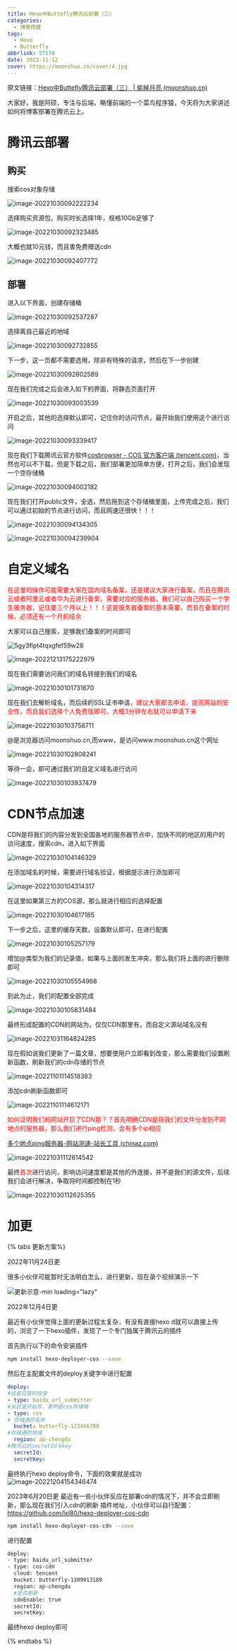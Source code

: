 ```yaml
---
title: Hexo中Buttefly腾讯云部署（三）
categories:
  - 博客搭建
tags:
  - Hexo
  - Butterfly
abbrlink: 57170
date: 2022-11-12
cover: https://moonshuo.cn/cover/4.jpg
---
```


原文链接：[Hexo中Buttefly腾讯云部署（三） | 偷掉月亮 (moonshuo.cn)](https://moonshuo.cn/posts/57170.html)

大家好，我是阿硕，专注与后端，略懂前端的一个菜鸟程序猿，今天将为大家讲述如何将博客部署在腾讯云上。

# 腾讯云部署

## 购买

搜索cos对象存储

![image-20221030092222234](https://moonshuo.cn//images/202211011117073.png)

选择购买资源包，购买时长选择1年，规格10Gb足够了

![image-20221030092323485](https://moonshuo.cn//images/202211011118875.png)

大概也就10元钱，而且害免费赠送cdn

![image-20221030092407772](https://moonshuo.cn//images/202211011119220.png)

## 部署

进入以下界面，创建存储桶

![image-20221030092537287](https://moonshuo.cn//images/202211011119020.png)

选择离自己最近的地域

![image-20221030092732855](https://moonshuo.cn//images/202211011119184.png)

下一步，这一页都不需要选用，除非有特殊的请求，然后在下一步创建

![image-20221030092802589](https://moonshuo.cn//images/202211011119518.png)

现在我们完成之后会进入如下的界面，将静态页面打开

![image-20221030093003539](https://moonshuo.cn//images/202211011119430.png)

开启之后，其他的选择默认即可，记住你的访问节点，最开始我们使用这个进行访问

![image-20221030093339417](https://moonshuo.cn//images/202211011119609.png)

现在我们下载腾讯云官方软件[cosbrowser - COS 官方客户端 (tencent.com)](https://cosbrowser.cloud.tencent.com/)，当然也可以不下载，但是下载之后，我们部署更加简单方便，打开之后，我们会发现一个空存储桶

![image-20221030094002182](https://moonshuo.cn//images/202211011119304.png)

现在我们打开public文件，全选，然后拖到这个存储桶里面，上传完成之后，我们可以通过初始的节点进行访问，而且网速还很快！！！

![image-20221030094134305](https://moonshuo.cn//images/202211011119706.png)

![image-20221030094239904](https://moonshuo.cn//images/202211011119336.png)

# 自定义域名

<font color='red'>在这里的操作可能需要大家在国内域名备案，还是建议大家进行备案，而且在腾讯云或者阿里云或者华为云进行备案，需要对应的服务器，我们可以自己购买一个学生服务器，记住要三个月以上！！！这是服务器备案的基本需要，而且在备案的时候，必须还有一个月的结余</font>

大家可以自己搜索，足够我们备案的时间即可

![5gy3flpt4tqxgfef59w28](https://moonshuo.cn//images/202212131817115.png)

![image-20221213175222979](https://moonshuo.cn//images/202212131752094.png)

现在我们需要访问我们的域名转接到我们的域名

![image-20221030101731670](https://moonshuo.cn//images/202211011119361.png)

现在我们去解析域名，而后续的SSL证书申请<font color='red'>，建议大家都去申请，提高网站的安全性，而且我们选择个人免费版即可，大概3分钟左右就可以申请下来</font>

![image-20221030103758711](https://moonshuo.cn//images/202211011119363.png)

@是浏览器访问moonshuo.cn,而www，是访问www.moonshuo.cn这个网址

![image-20221030102808241](https://moonshuo.cn//images/202211011119995.png)

等待一会，即可通过我们的自定义域名进行访问

![image-20221030103937479](https://moonshuo.cn//images/202211011119822.png)

# CDN节点加速

CDN是将我们的内容分发到全国各地的服务器节点中，加快不同的地区的用户的访问速度，搜索cdn，进入如下界面

![image-20221030104146329](https://moonshuo.cn//images/202211011119203.png)

在添加域名的时候，需要进行域名验证，根据提示进行添加即可

![image-20221030104314317](https://moonshuo.cn//images/202211011120104.png)

在这里如果第三方的COS源，那么就进行相应的选择配置

![image-20221030104617185](https://moonshuo.cn//images/202211011120853.png)

下一步之后，这里的缓存天数，设置默认即可，在进行配置

![image-20221030105257179](https://moonshuo.cn//images/202211011120655.png)

增加@类型为我们的记录值，如果与上面的发生冲突，那么我们将上面的进行删除即可

![image-20221030105554968](https://moonshuo.cn//images/202211011120991.png)

到此为止，我们的配置全部完成

![image-20221030105831484](https://moonshuo.cn//images/202211011120976.png)

最终形成配置的CDN的网站为，仅仅CDN那里有，而自定义源站域名没有

![image-20221031164824285](https://moonshuo.cn//images/202211011120582.png)

现在假如说我们更新了一篇文章，想要使用户立即看到改变，那么需要我们设置刷新函数，刷新我们的cdn存储的节点

![image-20221101114518383](https://moonshuo.cn//images/202211061148383.png)



添加cdn刷新函数即可

![image-20221101114612171](https://moonshuo.cn//images/202211061148384.png)

<font color='red'>如何证明我们的网站开启了CDN那？？首先明确CDN是将我们的文件分发到不同地点的服务器，那么我们进行ping检测，会有多个ip相应</font>

[多个地点ping服务器-网站测速-站长工具 (chinaz.com)](https://ping.chinaz.com/)

![image-20221031112814542](https://moonshuo.cn//images/202211011120752.png)

最终<font color='red'>首次</font>进行访问，影响访问速度都是其他的外连接，并不是我们的源文件，后续我们会进行解决，争取将时间都控制在1秒

![image-20221030112625355](https://moonshuo.cn//images/202211011120401.png)

# 加更

{% tabs 更新方案%}

<!-- tab 旧方案-->

2022年11月24日更

很多小伙伴可能暂时无法明白怎么，进行更新，现在录个视频演示一下


![更新示意-min loading="lazy"](https://moonshuo.cn//images/202211241138677.gif)

<!-- endtab-->

<!-- tab 新方案，没有cdn的小伙伴-->

2022年12月4日更

最近有小伙伴觉得上面的更新过程太复杂，有没有直接hexo d就可以直接上传的，浏览了一下hexo插件，发现了一个专门独属于腾讯云的插件

首先执行以下的命令安装插件

```bash
npm install hexo-deployer-cos --save
```

然后在主配置文件的deploy关键字中进行配置

```yaml
deploy:
#这是百度的收录
- type: baidu_url_submitter
#从这里开始写，表明是cos存储桶
- type: cos
# 存储通的名称
  bucket: butterfly-123456789
#存储通的地域
  region: ap-chengdu
#腾讯云的secretId与key
  secretId: 
  secretKey:
```

最终执行hexo deploy命令，下面的效果就是成功![image-20221204154346474](https://moonshuo.cn//images/202212041543577.png)

<!-- endtab-->
<!-- tab 新方案，推荐有cdn的小伙伴-->

2023年6月20日更
最近有一些小伙伴反应在部署cdn的情况下，并不会立即刷新，那么现在我们引入cdn的刷新
插件地址，小伙伴可以自行配置：https://github.com/lxl80/hexo-deployer-cos-cdn

```bash
npm install hexo-deployer-cos-cdn --save
```

进行配置

```bash
deploy:
- type: baidu_url_submitter
- type: cos-cdn
  cloud: tencent
  bucket: butterfly-1309913189
  region: ap-chengdu
  #是否刷新
  cdnEnable: true
  secretId: 
  secretKey: 
```

最终hexo deploy即可

<!-- endtab-->

{% endtabs %}

